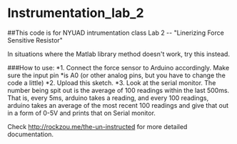 # Instrumentation_lab_2

##This code is for NYUAD intrumentation class Lab 2 -- "Linerizing Force Sensitive Resistor"

In situations where the Matlab library method doesn't work, try this instead.

###How to use:
	*1. Connect the force sensor to Arduino accordingly. Make sure the input pin *is A0 (or other analog pins, but you have to change the code a little)
	*2. Upload this sketch.
	*3. Look at the serial monitor. The number being spit out is the average of 100 readings within the last 500ms. That is, every 5ms, arduino takes a reading, and every 100 readings, arduino takes an average of the most recent 100 readings and give that out in a form of 0-5V and prints that on Serial monitor.


Check http://rockzou.me/the-un-instructed for more detailed documentation.